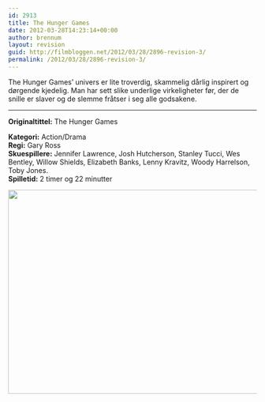 ```yaml
---
id: 2913
title: The Hunger Games
date: 2012-03-28T14:23:14+00:00
author: brennum
layout: revision
guid: http://filmbloggen.net/2012/03/28/2896-revision-3/
permalink: /2012/03/28/2896-revision-3/
---
```

The Hunger Games&#8217; univers er lite troverdig, skammelig dårlig inspirert og dørgende kjedelig. Man har sett slike underlige virkeligheter før, der de snille er slaver og de slemme fråtser i seg alle godsakene.  
****

**<!--more-->Originaltittel:** The Hunger Games

  
**Kategori:** Action/Drama  
**Regi:** Gary Ross  
**Skuespillere:** Jennifer Lawrence, Josh Hutcherson, Stanley Tucci, Wes Bentley, Willow Shields, Elizabeth Banks, Lenny Kravitz, Woody Harrelson, Toby Jones.  
**Spilletid:** 2 timer og 22 minutter

<a href="http://filmbloggen.net/?attachment_id=2912" rel="attachment wp-att-2912"><img class="alignnone size-large wp-image-2912" src="http://filmbloggen.net/wp-content/uploads//2012/03/the-hunger-games-movie-for-dummies-img-620x413.jpg" alt="" width="620" height="413" /></a>